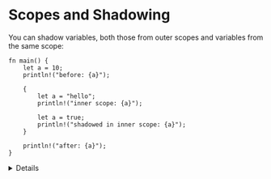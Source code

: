 # Scopes and Shadowing

You can shadow variables, both those from outer scopes and variables from the
same scope:

```rust,editable
fn main() {
    let a = 10;
    println!("before: {a}");

    {
        let a = "hello";
        println!("inner scope: {a}");

        let a = true;
        println!("shadowed in inner scope: {a}");
    }

    println!("after: {a}");
}
```

<details>

- Definition: Shadowing is different from mutation, because after shadowing both variable's memory locations exist at the same time. Both are available under the same name, depending where you use it in the code.
- A shadowing variable can have a different type.
- Shadowing looks obscure at first, but is convenient for holding on to values after `.unwrap()`.
- The following code demonstrates why the compiler can't simply reuse memory locations when shadowing an immutable variable in a scope, even if the type does not change.

```rust,editable
fn main() {
    let a = 1;
    let b = &a;
    let a = a + 1;
    println!("{a} {b}");
}
```

</details>

